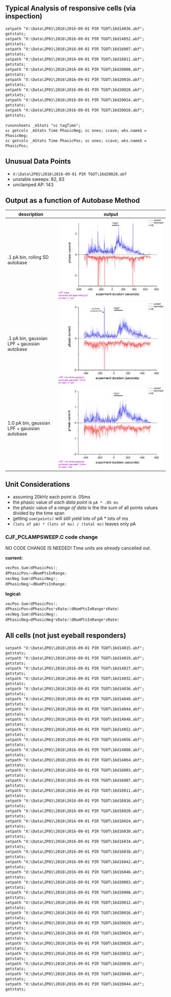 ## Typical Analysis of responsive cells (via inspection)
```
setpath "X:\Data\2P01\2016\2016-09-01 PIR TGOT\16d14036.abf";  getstats;
setpath "X:\Data\2P01\2016\2016-09-01 PIR TGOT\16d14052.abf";  getstats; 
setpath "X:\Data\2P01\2016\2016-09-01 PIR TGOT\16d16007.abf";  getstats; 
setpath "X:\Data\2P01\2016\2016-09-01 PIR TGOT\16d16011.abf";  getstats; 
setpath "X:\Data\2P01\2016\2016-09-01 PIR TGOT\16d20008.abf";  getstats; 
setpath "X:\Data\2P01\2016\2016-09-01 PIR TGOT\16d20016.abf";  getstats; 
setpath "X:\Data\2P01\2016\2016-09-01 PIR TGOT\16d20020.abf";  getstats;
setpath "X:\Data\2P01\2016\2016-09-01 PIR TGOT\16d20024.abf";  getstats;
setpath "X:\Data\2P01\2016\2016-09-01 PIR TGOT\16d20028.abf";  getstats;

runonsheets _mStats "sc tagTime";
sc getcols _mStats Time PhasicNeg; sc onex; ccave; wks.name$ = PhasicNeg;
sc getcols _mStats Time PhasicPos; sc onex; ccave; wks.name$ = PhasicPos;
```

## Unusual Data Points
- `X:\Data\2P01\2016\2016-09-01 PIR TGOT\16d20028.abf`
 - unstable sweeps: 82, 83
 - unclamped AP: 143

## Output as a function of Autobase Method
description | output
---|---
.1 pA bin, rolling SD autobase|![](demo_sd.png)
.1 pA bin, gaussian LPF + gaussian autobase|![](demo_point.png)
1.0 pA bin, gaussian LPF + gaussian autobase|![](demo_whole.png)

## Unit Considerations
- assuming 20kHz each point is .05ms
- the phasic value of _each data point_ is ```pA * .05 ms```
- the phasic value of a _range of data_ is the the sum of all points values divided by the time span
 - getting ```sum(points)``` will still yield lots of pA * lots of ms
 - ```(lots of pA) * (lots of ms) / (total ms)```  leaves only pA

### CJF_PCLAMPSWEEP.C code change
NO CODE CHANGE IS NEEDED! Time units are _already_ cancelled out.

**current:**
```C
vecPos.Sum(dPhasicPos);
dPhasicPos/=dNumPtsInRange;
vecNeg.Sum(dPhasicNeg);
dPhasicNeg/=dNumPtsInRange;	
```

**logical:**
```C
vecPos.Sum(dPhasicPos);
dPhasicPos=dPhasicPos*sRate/(dNumPtsInRange*sRate)
vecNeg.Sum(dPhasicNeg);
dPhasicNeg=dPhasicNeg*sRate/(dNumPtsInRange*sRate)
```

## All cells (not just eyeball responders)
```
setpath "X:\Data\2P01\2016\2016-09-01 PIR TGOT\16d14015.abf";  getstats;
setpath "X:\Data\2P01\2016\2016-09-01 PIR TGOT\16d14019.abf";  getstats;
setpath "X:\Data\2P01\2016\2016-09-01 PIR TGOT\16d14027.abf";  getstats;
setpath "X:\Data\2P01\2016\2016-09-01 PIR TGOT\16d14032.abf";  getstats;
setpath "X:\Data\2P01\2016\2016-09-01 PIR TGOT\16d14036.abf";  getstats;
setpath "X:\Data\2P01\2016\2016-09-01 PIR TGOT\16d14040.abf";  getstats;
setpath "X:\Data\2P01\2016\2016-09-01 PIR TGOT\16d14044.abf";  getstats;
setpath "X:\Data\2P01\2016\2016-09-01 PIR TGOT\16d14048.abf";  getstats;
setpath "X:\Data\2P01\2016\2016-09-01 PIR TGOT\16d14052.abf";  getstats;
setpath "X:\Data\2P01\2016\2016-09-01 PIR TGOT\16d14056.abf";  getstats;
setpath "X:\Data\2P01\2016\2016-09-01 PIR TGOT\16d14060.abf";  getstats;
setpath "X:\Data\2P01\2016\2016-09-01 PIR TGOT\16d14064.abf";  getstats;
setpath "X:\Data\2P01\2016\2016-09-01 PIR TGOT\16d16003.abf";  getstats;
setpath "X:\Data\2P01\2016\2016-09-01 PIR TGOT\16d16007.abf";  getstats;
setpath "X:\Data\2P01\2016\2016-09-01 PIR TGOT\16d16011.abf";  getstats;
setpath "X:\Data\2P01\2016\2016-09-01 PIR TGOT\16d16016.abf";  getstats;
setpath "X:\Data\2P01\2016\2016-09-01 PIR TGOT\16d16020.abf";  getstats;
setpath "X:\Data\2P01\2016\2016-09-01 PIR TGOT\16d16024.abf";  getstats;
setpath "X:\Data\2P01\2016\2016-09-01 PIR TGOT\16d16030.abf";  getstats;
setpath "X:\Data\2P01\2016\2016-09-01 PIR TGOT\16d16034.abf";  getstats;
setpath "X:\Data\2P01\2016\2016-09-01 PIR TGOT\16d16038.abf";  getstats;
setpath "X:\Data\2P01\2016\2016-09-01 PIR TGOT\16d16042.abf";  getstats;
setpath "X:\Data\2P01\2016\2016-09-01 PIR TGOT\16d16046.abf";  getstats;
setpath "X:\Data\2P01\2016\2016-09-01 PIR TGOT\16d20003.abf";  getstats;
setpath "X:\Data\2P01\2016\2016-09-01 PIR TGOT\16d20008.abf";  getstats;
setpath "X:\Data\2P01\2016\2016-09-01 PIR TGOT\16d20012.abf";  getstats;
setpath "X:\Data\2P01\2016\2016-09-01 PIR TGOT\16d20016.abf";  getstats;
setpath "X:\Data\2P01\2016\2016-09-01 PIR TGOT\16d20020.abf";  getstats;
setpath "X:\Data\2P01\2016\2016-09-01 PIR TGOT\16d20024.abf";  getstats;
setpath "X:\Data\2P01\2016\2016-09-01 PIR TGOT\16d20028.abf";  getstats;
setpath "X:\Data\2P01\2016\2016-09-01 PIR TGOT\16d20032.abf";  getstats;
setpath "X:\Data\2P01\2016\2016-09-01 PIR TGOT\16d20036.abf";  getstats;
setpath "X:\Data\2P01\2016\2016-09-01 PIR TGOT\16d20040.abf";  getstats;
setpath "X:\Data\2P01\2016\2016-09-01 PIR TGOT\16d20044.abf";  getstats;
```
